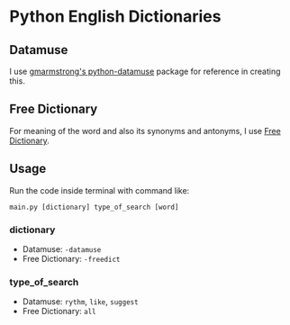 # Python English Dictionaries
## Datamuse
I use [gmarmstrong's python-datamuse](https://github.com/gmarmstrong/python-datamuse) package for reference in creating this.

## Free Dictionary
For meaning of the word and also its synonyms and antonyms, I use [Free Dictionary](https://dictionaryapi.dev/).

## Usage
Run the code inside terminal with command like:
```
main.py [dictionary] type_of_search [word]
```
### dictionary
- Datamuse: `-datamuse`
- Free Dictionary: `-freedict`

### type_of_search
- Datamuse: `rythm`, `like`, `suggest`
- Free Dictionary: `all`
